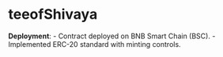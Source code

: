 # teeofShivaya
**Deployment**:   - Contract deployed on BNB Smart Chain (BSC).   - Implemented ERC-20 standard with minting controls.
